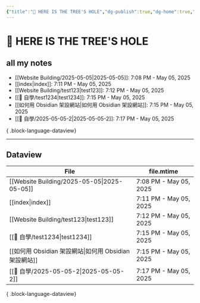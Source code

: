 ```yaml
---
{"title":"🌲 HERE IS THE TREE'S HOLE","dg-publish":true,"dg-home":true,"tags":["DigitalGarden","obsidian","self_learing","website_design","gardenEntry"],"permalink":"/index/","dgPassFrontmatter":true,"noteIcon":"","created":"2025-05-04T16:52:57.499+08:00","updated":"2025-05-05T19:11:59.359+08:00"}
---
```


# 🌲 HERE IS THE TREE'S HOLE

## all my notes
- [[Website Building/2025-05-05\|2025-05-05]]: 7:08 PM - May 05, 2025
- [[index\|index]]: 7:11 PM - May 05, 2025
- [[Website Building/test123\|test123]]: 7:12 PM - May 05, 2025
- [[💪 自學/test1234\|test1234]]: 7:15 PM - May 05, 2025
- [[如何用 Obsidian 架設網站\|如何用 Obsidian 架設網站]]: 7:15 PM - May 05, 2025
- [[💪 自學/2025-05-05-2\|2025-05-05-2]]: 7:17 PM - May 05, 2025

{ .block-language-dataview}


---



## Dataview
| File                                           | file.mtime             |
| ---------------------------------------------- | ---------------------- |
| [[Website Building/2025-05-05\|2025-05-05]] | 7:08 PM - May 05, 2025 |
| [[index\|index]]                            | 7:11 PM - May 05, 2025 |
| [[Website Building/test123\|test123]]       | 7:12 PM - May 05, 2025 |
| [[💪 自學/test1234\|test1234]]                | 7:15 PM - May 05, 2025 |
| [[如何用 Obsidian 架設網站\|如何用 Obsidian 架設網站]]    | 7:15 PM - May 05, 2025 |
| [[💪 自學/2025-05-05-2\|2025-05-05-2]]        | 7:17 PM - May 05, 2025 |

{ .block-language-dataview}


